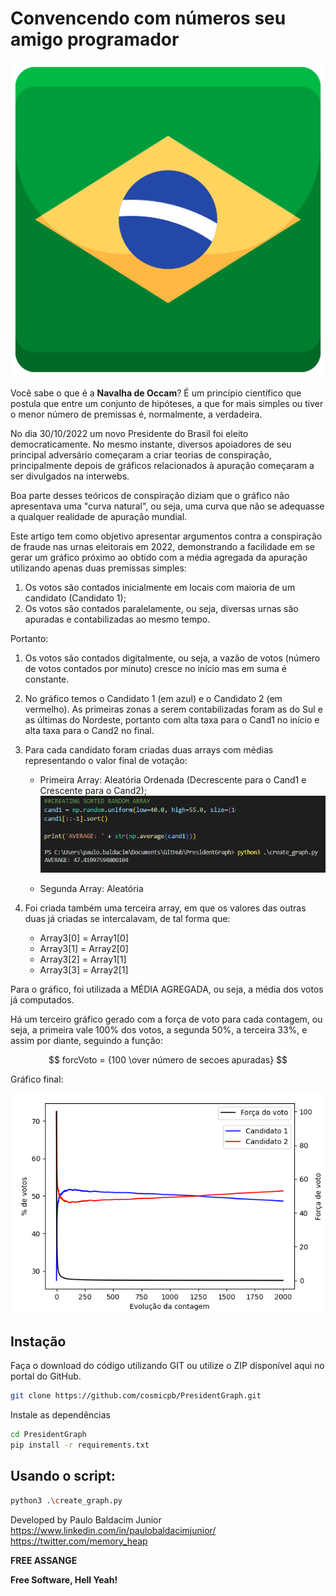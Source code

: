 # Convencendo com números seu amigo programador
![Array sendo criada](https://github.com/cosmicpb/PresidentGraph/blob/main/img/flag.png?raw=true)

Você sabe o que é a **Navalha de Occam**?
É um princípio científico que postula que entre um conjunto de hipóteses, a que for mais simples ou tiver o menor número de premissas é, normalmente, a verdadeira.

No dia 30/10/2022 um novo Presidente do Brasil foi eleito democraticamente. No mesmo instante, diversos apoiadores de seu principal adversário começaram a criar teorias de conspiração, principalmente depois de gráficos relacionados à apuração começaram a ser divulgados na interwebs.

Boa parte desses teóricos de conspiração diziam que o gráfico não apresentava uma "curva natural", ou seja, uma curva que não se adequasse a qualquer realidade de apuração mundial.

Este artigo tem como objetivo apresentar argumentos contra a conspiração de fraude nas urnas eleitorais em 2022, demonstrando a facilidade em se gerar um gráfico próximo ao obtido com a média agregada da apuração utilizando apenas duas premissas simples:

1. Os votos são contados inicialmente em locais com maioria de um candidato (Candidato 1);
2. Os votos são contados paralelamente, ou seja, diversas urnas são apuradas e contabilizadas ao mesmo tempo.


Portanto:
1. Os votos são contados digitalmente, ou seja, a vazão de votos (número de votos contados por minuto) cresce no início mas em suma é constante.
2. No gráfico temos o Candidato 1 (em azul) e o Candidato 2 (em vermelho). As primeiras zonas a serem contabilizadas foram as do Sul e as últimas do Nordeste, portanto com alta taxa para o Cand1 no início e alta taxa para o Cand2 no final.
3. Para cada candidato foram criadas duas arrays com médias representando o valor final de votação:
    * Primeira Array: Aleatória Ordenada (Decrescente para o Cand1 e Crescente para o Cand2);
    ![Array sendo criada](https://github.com/cosmicpb/PresidentGraph/blob/main/img/code.png?raw=true)

    
    * Segunda Array: Aleatória


4. Foi criada também uma terceira array, em que os valores das outras duas já criadas se intercalavam, de tal forma que:
    * Array3[0] = Array1[0]
    * Array3[1] = Array2[0]
    * Array3[2] = Array1[1]
    * Array3[3] = Array2[1]


Para o gráfico, foi utilizada a MÉDIA AGREGADA, ou seja, a média dos votos já computados.

Há um terceiro gráfico gerado com a força de voto para cada contagem, ou seja, a primeira vale 100% dos votos, a segunda 50%, a terceira 33%, e assim por diante, seguindo a função:

$$ forcVoto = {100 \over número de secoes apuradas} $$

Gráfico final:

![Gráfico final](https://github.com/cosmicpb/PresidentGraph/blob/main/img/finalgraph.png?raw=true)


## Instação

Faça o download do código utilizando GIT ou utilize o ZIP disponível aqui no portal do GitHub.

```sh
git clone https://github.com/cosmicpb/PresidentGraph.git

```

Instale as dependências

```sh
cd PresidentGraph
pip install -r requirements.txt
```

## Usando o script:
```sh
python3 .\create_graph.py
```


Developed by Paulo Baldacim Junior
https://www.linkedin.com/in/paulobaldacimjunior/
https://twitter.com/memory_heap

**FREE ASSANGE**

**Free Software, Hell Yeah!**
